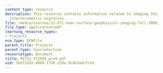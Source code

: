 ```yaml
---
content_type: resource
description: This resource contains information related to imaging the moho with refraction
  interferometric migration.
file: /media/courses/12-571-near-surface-geophysical-imaging-fall-2009/5b5f2d2e48b91756220a9c4b3adcfce5_MIT12_571F09_pro9.pdf
file_type: application/pdf
learning_resource_types:
- Projects
ocw_type: OCWFile
parent_title: Projects
parent_type: CourseSection
resourcetype: Document
title: MIT12_571F09_pro9.pdf
uid: 5b5f2d2e-48b9-1756-220a-9c4b3adcfce5
---
```

